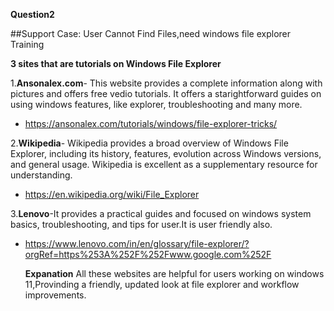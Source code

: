 **Question2**

##Support Case: User Cannot Find Files,need windows file explorer Training

**3 sites that are tutorials on Windows File Explorer**

1.**Ansonalex.com**- This website provides a complete information along with pictures and offers free vedio tutorials. It offers a starightforward guides on using windows features, like explorer, troubleshooting and many more.
- https://ansonalex.com/tutorials/windows/file-explorer-tricks/

2.**Wikipedia**- Wikipedia provides a broad overview of Windows File Explorer, including its history, features, evolution across Windows versions, and general usage. Wikipedia is excellent as a supplementary resource for understanding.
- https://en.wikipedia.org/wiki/File_Explorer

3.**Lenovo**-It provides a practical guides and focused on windows system basics, troubleshooting, and tips for user.It is user friendly also. 
- https://www.lenovo.com/in/en/glossary/file-explorer/?orgRef=https%253A%252F%252Fwww.google.com%252F

  **Expanation**
All these websites are helpful for users working on windows 11,Provinding a friendly, updated look at file explorer and workflow improvements.
